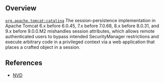 ## Overview
[`org.apache.tomcat:catalina`](http://search.maven.org/#search%7Cga%7C1%7Ca%3A%22catalina%22)
The session-persistence implementation in Apache Tomcat 6.x before 6.0.45, 7.x before 7.0.68, 8.x before 8.0.31, and 9.x before 9.0.0.M2 mishandles session attributes, which allows remote authenticated users to bypass intended SecurityManager restrictions and execute arbitrary code in a privileged context via a web application that places a crafted object in a session.

## References
- [NVD](https://web.nvd.nist.gov/view/vuln/detail?vulnId=CVE-2016-0714)